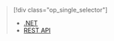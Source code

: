> [!div class="op_single_selector"]
> 
> * [.NET](../articles/media-services/media-services-dotnet-connect-programmatically.md)
> * [REST API](../articles/media-services/media-services-rest-connect_programmatically.md)
> 
> 

